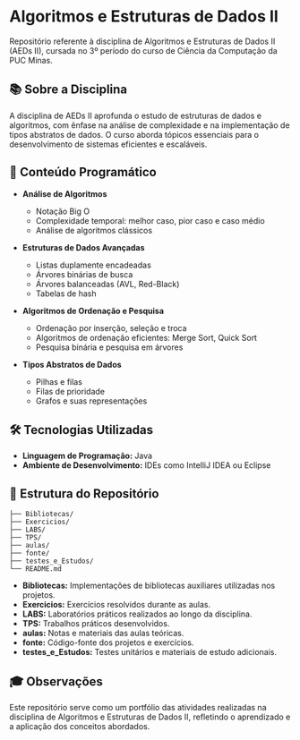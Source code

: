# Algoritmos e Estruturas de Dados II

Repositório referente à disciplina de Algoritmos e Estruturas de Dados II (AEDs II), cursada no 3º período do curso de Ciência da Computação da PUC Minas.

## 📚 Sobre a Disciplina

A disciplina de AEDs II aprofunda o estudo de estruturas de dados e algoritmos, com ênfase na análise de complexidade e na implementação de tipos abstratos de dados. O curso aborda tópicos essenciais para o desenvolvimento de sistemas eficientes e escaláveis.

## 🧪 Conteúdo Programático

* **Análise de Algoritmos**

  * Notação Big O
  * Complexidade temporal: melhor caso, pior caso e caso médio
  * Análise de algoritmos clássicos

* **Estruturas de Dados Avançadas**

  * Listas duplamente encadeadas
  * Árvores binárias de busca
  * Árvores balanceadas (AVL, Red-Black)
  * Tabelas de hash

* **Algoritmos de Ordenação e Pesquisa**

  * Ordenação por inserção, seleção e troca
  * Algoritmos de ordenação eficientes: Merge Sort, Quick Sort
  * Pesquisa binária e pesquisa em árvores

* **Tipos Abstratos de Dados**

  * Pilhas e filas
  * Filas de prioridade
  * Grafos e suas representações

## 🛠️ Tecnologias Utilizadas

* **Linguagem de Programação:** Java
* **Ambiente de Desenvolvimento:** IDEs como IntelliJ IDEA ou Eclipse

## 📂 Estrutura do Repositório

```plaintext
├── Bibliotecas/
├── Exercicios/
├── LABS/
├── TPS/
├── aulas/
├── fonte/
├── testes_e_Estudos/
└── README.md
```

* **Bibliotecas:** Implementações de bibliotecas auxiliares utilizadas nos projetos.
* **Exercicios:** Exercícios resolvidos durante as aulas.
* **LABS:** Laboratórios práticos realizados ao longo da disciplina.
* **TPS:** Trabalhos práticos desenvolvidos.
* **aulas:** Notas e materiais das aulas teóricas.
* **fonte:** Código-fonte dos projetos e exercícios.
* **testes\_e\_Estudos:** Testes unitários e materiais de estudo adicionais.

## 🎓 Observações

Este repositório serve como um portfólio das atividades realizadas na disciplina de Algoritmos e Estruturas de Dados II, refletindo o aprendizado e a aplicação dos conceitos abordados.
